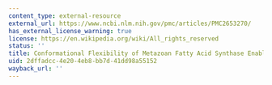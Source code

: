 ```yaml
---
content_type: external-resource
external_url: https://www.ncbi.nlm.nih.gov/pmc/articles/PMC2653270/
has_external_license_warning: true
license: https://en.wikipedia.org/wiki/All_rights_reserved
status: ''
title: Conformational Flexibility of Metazoan Fatty Acid Synthase Enables Catalysis
uid: 2dffadcc-4e20-4eb8-bb7d-41dd98a55152
wayback_url: ''
---
```

